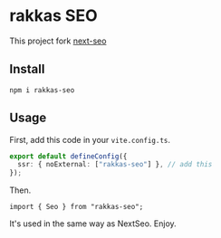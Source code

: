 # rakkas SEO

This project fork [next-seo](https://github.com/garmeeh/next-seo)

## Install

```
npm i rakkas-seo
```

## Usage

First, add this code in your `vite.config.ts`.

```ts
export default defineConfig({
  ssr: { noExternal: ["rakkas-seo"] }, // add this
});

```

Then.

```tsx
import { Seo } from "rakkas-seo";
```

It's used in the same way as NextSeo. Enjoy.